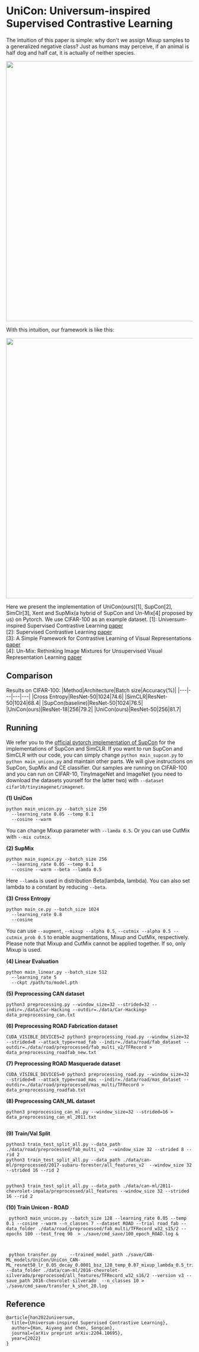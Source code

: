 # UniCon: Universum-inspired Supervised Contrastive Learning

The intuition of this paper is simple: why don't we assign Mixup samples to a generalized negative class? Just as humans
may perceive, if an animal is half dog and half cat, it is actually of neither species.
<p align="center">
  <img src="pic/intuition.png" width="700">
</p>
With this intuition, our framework is like this:
<p align="center">
  <img src="pic/framework.png" width="700">
</p>


Here we present the implementation of UniCon(ours)[1], SupCon[2], SimClr[3], Xent and SupMix(a hybrid of SupCon and
Un-Mix[4] proposed by us) on Pytorch. We use CIFAR-100 as an example dataset.
[1]: Universum-inspired Supervised Contrastive Learning [paper](https://arxiv.org/abs/2204.10695)  
[2]: Supervised Contrastive Learning [paper](https://arxiv.org/abs/2004.11362)  
[3]: A Simple Framework for Contrastive Learning of Visual Representations [paper](https://arxiv.org/abs/2002.05709)  
[4]: Un-Mix: Rethinking Image Mixtures for Unsupervised Visual Representation
Learning [paper](https://arxiv.org/abs/2003.05438)


## Comparison

Results on CIFAR-100:
|Method|Architecture|Batch size|Accuracy(%)|
|---|---|---|---|
|Cross Entropy|ResNet-50|1024|74.6|
|SimCLR|ResNet-50|1024|68.4|
|SupCon(baseline)|ResNet-50|1024|76.5|
|UniCon(ours)|ResNet-18|256|79.2|
|UniCon(ours)|ResNet-50|256|81.7|


## Running

We refer you to the [official pytorch implementation of SupCon](https://github.com/HobbitLong/SupContrast) for 
the implementations of SupCon and SimCLR. If you want to run SupCon and SimCLR with our code, you can simply change 
`python main_supcon.py` to `python main_unicon.py` and maintain other parts. We will give instructions on SupCon, 
SupMix and CE classifier. Our samples are running on CIFAR-100 and you can run on CIFAR-10, TinyImageNet and ImageNet
(you need to download the datasets yourself for the latter two) with `--dataset cifar10/tinyimagenet/imagenet`.  

**(1) UniCon**

```
python main_unicon.py --batch_size 256
  --learning_rate 0.05 --temp 0.1
  --cosine --warm
```

You can change Mixup parameter with `--lamda 0.5`. Or you can use CutMix with `--mix cutmix`.    

**(2) SupMix**  
```
python main_supmix.py --batch_size 256
  --learning_rate 0.05 --temp 0.1
  --cosine --warm --beta --lamda 0.5
```
Here `--lamda` is used in distribution Beta(lambda, lambda). You can also set lambda to a constant by reducing
`--beta`.  

**(3) Cross Entropy**

```
python main_ce.py --batch_size 1024
  --learning_rate 0.8
  --cosine
```
You can use `--augment`, `--mixup --alpha 0.5`, `--cutmix --alpha 0.5 --cutmix_prob 0.5` to enable augmentations, 
Mixup and CutMix, respectively. Please note that Mixup and CutMix cannot be applied together. If so, only Mixup is 
used.  

**(4) Linear Evaluation**

```
python main_linear.py --batch_size 512
  --learning_rate 5
  --ckpt /path/to/model.pth
```

**(5) Preprocessing CAN dataset**
```
python3 preprocessing.py --window_size=32 --strided=32 --indir=./data/Car-Hacking --outdir=./data/Car-Hacking> data_preprocessing_can.txt
```

**(6) Preprocessing ROAD Fabrication dataset**

```
CUDA_VISIBLE_DEVICES=2 python3 preprocessing_road.py --window_size=32 --strided=8 --attack_type=road_fab --indir=./data/road/fab_dataset --outdir=./data/road/preprocessed/fab_multi_v2/TFRecord > data_preprocessing_roadfab_new.txt
```

**(7) Preprocessing ROAD Masquerade dataset**

```
CUDA_VISIBLE_DEVICES=0 python3 preprocessing_road.py --window_size=32 --strided=8 --attack_type=road_mas --indir=./data/road/mas_dataset --outdir=./data/road/preprocessed/mas_multi/TFRecord > data_preprocessing_roadfab.txt
```


**(8) Preprocessing CAN_ML dataset**
```
python3 preprocessing_can_ml.py --window_size=32 --strided=16 > data_preprocessing_can_ml_2011.txt


```

**(9) Train/Val Split**

```
python3 train_test_split_all.py --data_path ./data/road/preprocessed/fab_multi_v2  --window_size 32 --strided 8 --rid 2
python3 train_test_split_all.py --data_path ./data/can-ml/preprocessed/2017-subaru-forester/all_features_v2  --window_size 32 --strided 16 --rid 2


python3 train_test_split_all.py --data_path ./data/can-ml/2011-chevrolet-impala/preprocessed/all_features --window_size 32 --strided 16 --rid 2
```

**(10) Train Unicon - ROAD**

```
 python3 main_unicon.py --batch_size 128 --learning_rate 0.05 --temp 0.1 --cosine --warm --n_classes 7 --dataset ROAD --trial road_fab --data_folder ./data/road/preprocessed/fab_multi/TFRecord_w32_s15/2 --epochs 100 --test_freq 90  > ./save/cmd_save/100_epoch_ROAD.log &
```

```


 python transfer.py     --trained_model_path ./save/CAN-ML_models/UniCon/UniCon_CAN-ML_resnet50_lr_0.05_decay_0.0001_bsz_128_temp_0.07_mixup_lambda_0.5_trial_can_ml_v2_cosine_warm    --data_folder ./data/can-ml/2016-chevrolet-silverado/preprocessed/all_features/TFRecord_w32_s16/2 --version v3 --save_path 2016-chevrolet-silverado  --n_classes 10 > ./save/cmd_save/transfer_k_shot_20.log
 ```

## Reference

```
@article{han2022universum,
  title={Universum-inspired Supervised Contrastive Learning},
  author={Han, Aiyang and Chen, Songcan},
  journal={arXiv preprint arXiv:2204.10695},
  year={2022}
}
```
